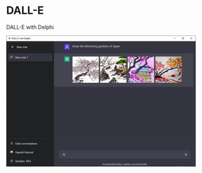# DALL-E
 DALL-E with Delphi

![DALL-E](https://github.com/HemulGM/DALL-E/blob/main/Res/preview.jpg?raw=true)
